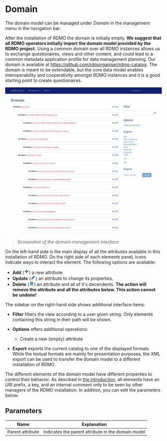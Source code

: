 # Domain

The domain model can be managed under *Domain* in the management menu in the navigation bar.

After the installation of RDMO the domain is initially empty. **We suggest that all RDMO operators initially import the domain model provided by the RDMO project.** Using a common domain over all RDMO instances allows us to exchange questionaires, views and other content, and could lead to a common metadata application profile for data management planning. Our domain is available at https://github.com/rdmorganiser/rdmo-catalog. The domain is meant to be extendable, but the core data model enables interoperability and cooperativity amongst RDMO instances and it is a good starting point to create questionaires.

![](../_static/img/screens/domain.png)
> *Screenshot of the domain management interface*

On the left-hand side is the main display of all the attributes available in this installation of RDMO. On the right side of each elements panel, icons indicate ways to interact the element. The following options are available:

* **Add** (![](../_static/img/icons/add.png)) a new attribute.
* **Update** (![](../_static/img/icons/update.png)) an attribute to change its properties.
* **Delete** (![](../_static/img/icons/delete.png)) an attribute and all of it's decendents. **The action will remove the attribute and all the attributes below. This action cannot be undone!**

The sidebar on the right-hand side shows additional interface items:

* **Filter** filters the view according to a user given string. Only elements containing this string in their path will be shown.
* **Options** offers additional operations:

  * Create a new (empty) attribute

* **Export** exports the current catalog to one of the displayed formats. While the textual formats are mainly for presentation purposes, the XML export can be used to transfer the domain model to a different installation of RDMO.

The different elements of the domain model have different properties to control their behavior. As descibed in [the introduction](../index.html), all elements have an URI prefix, a key, and an internal comment only to be seen by other managers of the RDMO installation. In addition, you can edit the parameters below:

## Parameters

|Name|Explanation|
|-|-|
|Parent attribute|Indicates the parent attribute in the domain model|
